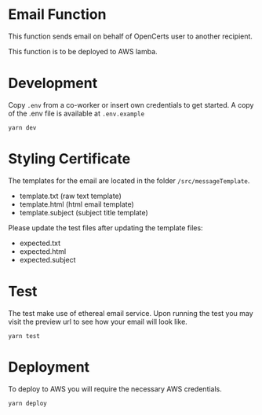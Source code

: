 # Email Function

This function sends email on behalf of OpenCerts user to another recipient.

This function is to be deployed to AWS lamba. 

# Development

Copy `.env` from a co-worker or insert own credentials to get started. A copy of the .env file is available at `.env.example`

```
yarn dev
```

# Styling Certificate

The templates for the email are located in the folder `/src/messageTemplate`. 

- template.txt (raw text template)
- template.html (html email template)
- template.subject (subject title template)

Please update the test files after updating the template files:

- expected.txt
- expected.html
- expected.subject

# Test

The test make use of ethereal email service. Upon running the test you may visit the preview url to see how your email will look like. 

```
yarn test
```

# Deployment

To deploy to AWS you will require the necessary AWS credentials.

```
yarn deploy
```